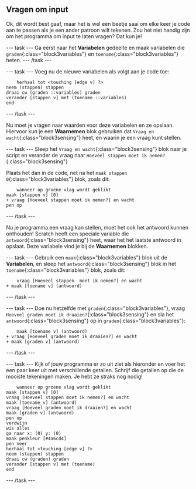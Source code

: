 ## Vragen om input

Ok, dit wordt best gaaf, maar het is wel een beetje saai om elke keer je code aan te passen als je een ander patroon wilt tekenen. Zou het niet handig zijn om het programma om input te laten vragen? Dat kun je!

\--- task \--- Ga eerst naar het **Variabelen** gedeelte en maak variabelen die `graden`{:class="block3variables"} en `toename`{:class="block3variables"} heten. \--- /task \---

\--- task \--- Voeg nu de nieuwe variabelen als volgt aan je code toe:

```blocks3
    herhaal tot <touching [edge v] ?>
neem (stappen) stappen
draai cw (graden ::variables) graden
verander [stappen v] met (toename ::variables)
end
```

\--- /task \---

Nu moet je vragen naar waarden voor deze variabelen en ze opslaan. Hiervoor kun je een **Waarnemen** blok gebruiken dat `Vraag en wacht`{:class="block3sensing"} heet, en waarin je een vraag kunt stellen.

\--- task \--- Sleep het `Vraag en wacht`{:class="block3sensing"} blok naar je script en verander de vraag naar `Hoeveel stappen moet ik nemen?`{:class="block3sensing"}

Plaats het dan in de code, net na het `maak stappen 0`{:class="block3variables"} blok, zoals dit:

```blocks3
    wanneer op groene vlag wordt geklikt
maak [stappen v] [0]
+ vraag [Hoeveel stappen moet ik nemen?] en wacht
pen op
```

\--- /task \---

Nu je programma een vraag kan stellen, moet het ook het antwoord kunnen onthouden! Scratch heeft een speciale variable die `antwoord`{:class="block3sensing"} heet, waar het het laatste antwoord in opslaat. Deze variabele vind je bij de **Waarnemen** blokken.

\--- task \--- Gebruik een `maak`{:class="block3variables"} blok uit de **Variabelen**, en sleep het `antwoord`{:class="block3sensing"} blok in het `toename`{:class="block3variables"} blok, zoals dit:

```blocks3
    vraag [Hoeveel stappen  moet ik nemen?] en wacht
+ maak [toename v] (antwoord)
```

\--- /task \---

\--- task \--- Doe nu hetzelfde met `graden`{:class="block3variables"}, vraag `Hoeveel graden moet ik draaien?`{:class="block3sensing"} en sla het `antwoord`{:class="block3sensing"} op in `graden`{:class="block3variables"}:

```blocks3
    maak [toename v] (antwoord)
+ vraag [Hoeveel graden moet ik draaien?] en wacht
+ maak [graden v] (antwoord)
```

\--- /task \---

\--- task \--- Kijk of jouw programma er zo uit ziet als hieronder en voer het een paar keer uit met verschillende getallen. Schrijf die getallen op die de mooiste tekeningen maken. Je hebt ze straks nog nodig!

```blocks3
    wanneer op groene vlag wordt geklikt
maak [stappen v] [0]
vraag [Hoeveel stappen moet ik nemen?] en wacht
maak [toename v] (antwoord)
vraag [Hoeveel graden moet ik draaien?] en wacht
maak [graden v] (antwoord)
pen op
verdwijn
wis alles
ga naar x: (0) y: (0)
maak penkleur [#4a6cd4]
pen neer
herhaal tot <touching [edge v] ?>
neem (stappen) stappen
draai cw (graden) graden
verander [stappen v] met (toename)
end
```

\--- /task \---